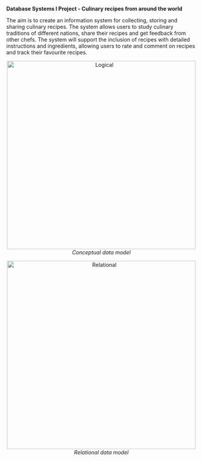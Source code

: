 **Database Systems I Project - Culinary recipes from around the world**

The aim is to create an information system for collecting, storing and sharing culinary recipes. The system allows users to study culinary traditions of different nations, share their recipes and get feedback from 
other chefs. The system will support the inclusion of recipes with detailed instructions and ingredients, allowing users to rate and comment on recipes and track their favourite recipes.

<p align="center">
  <img src="https://github.com/adzinka/RecipeDatabase/assets/55358203/edf9fe08-0711-466e-bdae-0a954161b93a" alt="Logical" width="500">
  <br>
  <em>Conceptual data model</em>
</p>

<p align="center">
  <img src="https://github.com/adzinka/RecipeDatabase/assets/55358203/fef6b36e-5628-4bd9-a712-dabd180b5ea1" alt="Relational" width="500">
  <br>
  <em>Relational data model</em>
</p>



